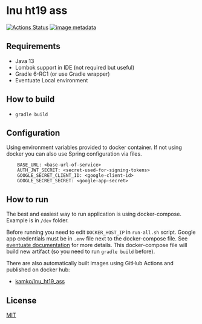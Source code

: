 # lnu ht19 ass
[![Actions Status](https://github.com/kamko/lnu_ht19_ass/workflows/Java%20CI/badge.svg)](https://github.com/kamko/lnu_ht19_ass/actions)
[![image metadata](https://images.microbadger.com/badges/image/kamko/lnu_ht19_ass.svg)](https://microbadger.com/images/kamko/lnu_ht19_ass "kamko/lnu_ht19_ass image metadata")

## Requirements
- Java 13
- Lombok support in IDE (not required but useful)
- Gradle 6-RC1 (or use Gradle wrapper)
- Eventuate Local environment

## How to build
- `gradle build`

## Configuration
Using environment variables provided to docker container. 
If not using docker you can also use Spring configuration via files.

```
    BASE_URL: <base-url-of-service>
    AUTH_JWT_SECRET: <secret-used-for-signing-tokens>
    GOOGLE_SECRET_CLIENT_ID: <google-client-id>
    GOOGLE_SECRET_SECRET: <google-app-secret>
```

## How to run
The best and easiest way to run application is using docker-compose. Example is in `/dev` folder. 

Before running you need to edit `DOCKER_HOST_IP` in `run-all.sh` script. 
Google app credentials must be in `.env` file next to the docker-compose file.
See [eventuate documentation](http://eventuate.io/docs/usingdocker.html) for more details.
This docker-compose file will build new artifact (so you need to run `gradle build` before).

There are also automatically built images using GitHub Actions and published on docker hub:
- [kamko/lnu_ht19_ass](https://hub.docker.com/r/kamko/lnu_ht19_ass)

## License
[MIT](LICENSE)